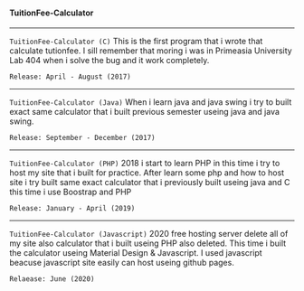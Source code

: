 #### TuitionFee-Calculator
----
`TuitionFee-Calculator (C)` This is the first program that i wrote that calculate tutionfee. I sill remember that moring i was in Primeasia University Lab 404 when i solve the bug and it work completely.

    Release: April - August (2017)

----
`TuitionFee-Calculator (Java)` When i learn java and java swing i try to built exact same calculator that i built previous semester useing java and java swing. 
        
    Release: September - December (2017)

----
`TuitionFee-Calculator (PHP)` 2018 i start to learn PHP in this time i try to host my site that i built for practice. After learn some php and how to host site i try built same exact calculator that i previously built useing java and C this time i use Boostrap and PHP

    Release: January - April (2019)
----
`TuitionFee-Calculator (Javascript)` 2020 free hosting server delete all of my site also  calculator that i built useing PHP also deleted. This time i built the calculator useing Material Design & Javascript. I used javascript beacuse javascript site easily can host useing github pages.

    Relaease: June (2020)



